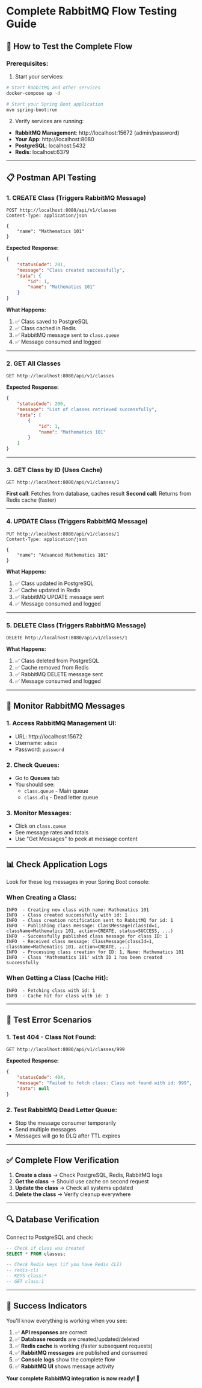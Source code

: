 # Complete RabbitMQ Flow Testing Guide

## 🚀 **How to Test the Complete Flow**

### **Prerequisites:**
1. Start your services:
```bash
# Start RabbitMQ and other services
docker-compose up -d

# Start your Spring Boot application
mvn spring-boot:run
```

2. Verify services are running:
- **RabbitMQ Management**: http://localhost:15672 (admin/password)
- **Your App**: http://localhost:8080
- **PostgreSQL**: localhost:5432
- **Redis**: localhost:6379

---

## 📋 **Postman API Testing**

### **1. CREATE Class (Triggers RabbitMQ Message)**
```
POST http://localhost:8080/api/v1/classes
Content-Type: application/json

{
    "name": "Mathematics 101"
}
```

**Expected Response:**
```json
{
    "statusCode": 201,
    "message": "Class created successfully",
    "data": {
        "id": 1,
        "name": "Mathematics 101"
    }
}
```

**What Happens:**
1. ✅ Class saved to PostgreSQL
2. ✅ Class cached in Redis
3. ✅ RabbitMQ message sent to `class.queue`
4. ✅ Message consumed and logged

---

### **2. GET All Classes**
```
GET http://localhost:8080/api/v1/classes
```

**Expected Response:**
```json
{
    "statusCode": 200,
    "message": "List of classes retrieved successfully",
    "data": [
        {
            "id": 1,
            "name": "Mathematics 101"
        }
    ]
}
```

---

### **3. GET Class by ID (Uses Cache)**
```
GET http://localhost:8080/api/v1/classes/1
```

**First call**: Fetches from database, caches result
**Second call**: Returns from Redis cache (faster)

---

### **4. UPDATE Class (Triggers RabbitMQ Message)**
```
PUT http://localhost:8080/api/v1/classes/1
Content-Type: application/json

{
    "name": "Advanced Mathematics 101"
}
```

**What Happens:**
1. ✅ Class updated in PostgreSQL
2. ✅ Cache updated in Redis
3. ✅ RabbitMQ UPDATE message sent
4. ✅ Message consumed and logged

---

### **5. DELETE Class (Triggers RabbitMQ Message)**
```
DELETE http://localhost:8080/api/v1/classes/1
```

**What Happens:**
1. ✅ Class deleted from PostgreSQL
2. ✅ Cache removed from Redis
3. ✅ RabbitMQ DELETE message sent
4. ✅ Message consumed and logged

---

## 🐰 **Monitor RabbitMQ Messages**

### **1. Access RabbitMQ Management UI:**
- URL: http://localhost:15672
- Username: `admin`
- Password: `password`

### **2. Check Queues:**
- Go to **Queues** tab
- You should see:
  - `class.queue` - Main queue
  - `class.dlq` - Dead letter queue

### **3. Monitor Messages:**
- Click on `class.queue`
- See message rates and totals
- Use "Get Messages" to peek at message content

---

## 📊 **Check Application Logs**

Look for these log messages in your Spring Boot console:

### **When Creating a Class:**
```
INFO  - Creating new class with name: Mathematics 101
INFO  - Class created successfully with id: 1
INFO  - Class creation notification sent to RabbitMQ for id: 1
INFO  - Publishing class message: ClassMessage(classId=1, className=Mathematics 101, action=CREATE, status=SUCCESS, ...)
INFO  - Successfully published class message for class ID: 1
INFO  - Received class message: ClassMessage(classId=1, className=Mathematics 101, action=CREATE, ...)
INFO  - Processing class creation for ID: 1, Name: Mathematics 101
INFO  - Class 'Mathematics 101' with ID 1 has been created successfully
```

### **When Getting a Class (Cache Hit):**
```
INFO  - Fetching class with id: 1
INFO  - Cache hit for class with id: 1
```

---

## 🧪 **Test Error Scenarios**

### **1. Test 404 - Class Not Found:**
```
GET http://localhost:8080/api/v1/classes/999
```

**Expected Response:**
```json
{
    "statusCode": 404,
    "message": "Failed to fetch class: Class not found with id: 999",
    "data": null
}
```

### **2. Test RabbitMQ Dead Letter Queue:**
- Stop the message consumer temporarily
- Send multiple messages
- Messages will go to DLQ after TTL expires

---

## ✅ **Complete Flow Verification**

1. **Create a class** → Check PostgreSQL, Redis, RabbitMQ logs
2. **Get the class** → Should use cache on second request
3. **Update the class** → Check all systems updated
4. **Delete the class** → Verify cleanup everywhere

---

## 🔍 **Database Verification**

Connect to PostgreSQL and check:
```sql
-- Check if class was created
SELECT * FROM classes;

-- Check Redis keys (if you have Redis CLI)
-- redis-cli
-- KEYS class:*
-- GET class:1
```

---

## 🎯 **Success Indicators**

You'll know everything is working when you see:

1. ✅ **API responses** are correct
2. ✅ **Database records** are created/updated/deleted
3. ✅ **Redis cache** is working (faster subsequent requests)
4. ✅ **RabbitMQ messages** are published and consumed
5. ✅ **Console logs** show the complete flow
6. ✅ **RabbitMQ UI** shows message activity

**Your complete RabbitMQ integration is now ready! 🎉**
